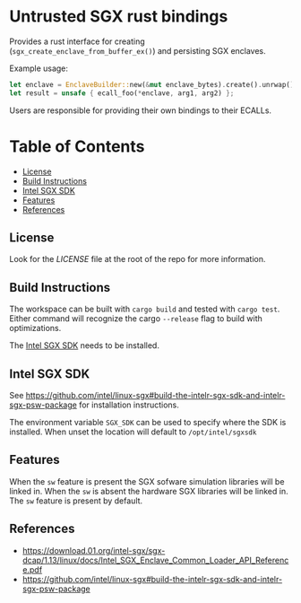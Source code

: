# Untrusted SGX rust bindings

Provides a rust interface for creating (`sgx_create_enclave_from_buffer_ex()`) and persisting SGX enclaves.

Example usage:
```rust
let enclave = EnclaveBuilder::new(&mut enclave_bytes).create().unrwap()
let result = unsafe { ecall_foo(*enclave, arg1, arg2) };
```

Users are responsible for providing their own bindings to their ECALLs. 

# Table of Contents

- [License](#license)
- [Build Instructions](#build-instructions)
- [Intel SGX SDK](#intel-sgx-sdk)
- [Features](#features)
- [References](#references)

## License

Look for the *LICENSE* file at the root of the repo for more information.

## Build Instructions

The workspace can be built with `cargo build` and tested with `cargo test`. Either command will recognize the
cargo `--release` flag to build with optimizations.

The [Intel SGX SDK](#intel-sgx-sdk) needs to be installed.

## Intel SGX SDK

See https://github.com/intel/linux-sgx#build-the-intelr-sgx-sdk-and-intelr-sgx-psw-package for installation
instructions. 

The environment variable `SGX_SDK` can be used to specify where the SDK is installed. When unset the location will
default to `/opt/intel/sgxsdk`

## Features

When the `sw` feature is present the SGX sofware simulation libraries will be linked in. When the `sw` is absent the
hardware SGX libraries will be linked in. The `sw` feature is present by default.

## References

* https://download.01.org/intel-sgx/sgx-dcap/1.13/linux/docs/Intel_SGX_Enclave_Common_Loader_API_Reference.pdf
* https://github.com/intel/linux-sgx#build-the-intelr-sgx-sdk-and-intelr-sgx-psw-package 
